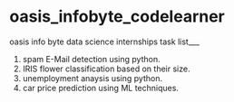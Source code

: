 # oasis_infobyte_codelearner
oasis info byte data science internships task list___
  1) spam E-Mail detection using python.
  2) IRIS flower classification based on their size.
  3) unemployment anaysis using python.
  4) car price prediction using ML techniques.
